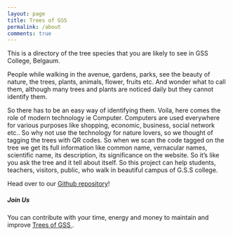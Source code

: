 ```yaml
---
layout: page
title: Trees of GSS
permalink: /about
comments: true
---
```


<div class="row justify-content-between">
<div class="col-md-8 pr-5">

<p>This is a directory of the tree species that you are likely to see in GSS College, Belgaum.</p>

People while walking in the avenue, gardens, parks,  see the beauty of nature, the trees, plants, animals, flower, fruits etc. And wonder what to call them, although many trees and plants are noticed daily but they cannot identify them.
		
		
So there has to be an easy way of identifying them. Voila, here comes the role of modern technology ie Computer. Computers are used everywhere for various purposes like shopping, economic, business, social network etc.. So why not use the technology for nature lovers, so we thought of tagging the trees with QR codes. So when we scan the code tagged on the tree we get its full information like common name, vernacular names, scientific name, its description, its significance on the website.
So it’s like you ask the tree and it tell about itself. So this project can help students, teachers, visitors, public, who walk in beautiful campus of G.S.S college. 

<p>Head over to our <a href="https://github.com/makerspacebelgaum/treesofgss">Github repository</a>!</p>

</div>

<div class="col-md-4">

<div class="sticky-top sticky-top-80">
<h5>Join Us </h5>

<p>You can contribute with your time, energy and money to maintain and improve <a target="_blank" href="https://makerspacebelgaum.github.io/treesofgss/">Trees of GSS <i class="fab fa-github"></i></a>.</p>
<!--
<a target="_blank" href="https://www.wowthemes.net/donate/" class="btn btn-danger">Buy me a coffee</a> <a target="_blank" href="https://bootstrapstarter.com/bootstrap-templates/template-mediumish-bootstrap-jekyll/" class="btn btn-warning">Documentation</a>
-->
</div>
</div>
</div>
